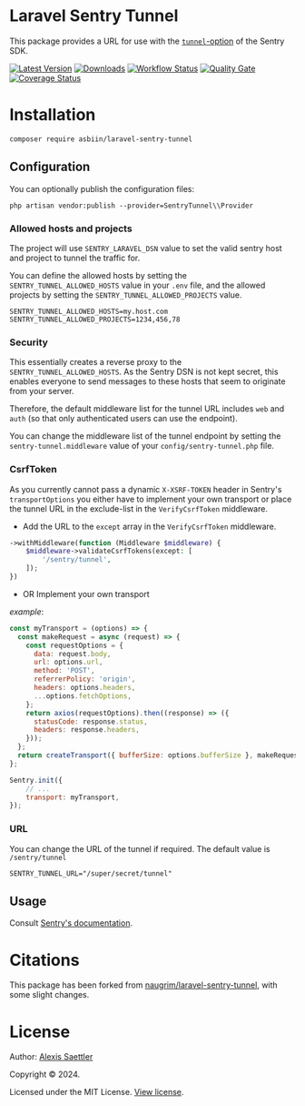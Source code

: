 # Laravel Sentry Tunnel

This package provides a URL for use with the [`tunnel`-option](https://docs.sentry.io/platforms/javascript/troubleshooting/#using-the-tunnel-option) of the Sentry SDK.

[![Latest Version](https://img.shields.io/packagist/v/asbiin/laravel-sentry-tunnel?style=flat-square&label=Latest%20Version)](https://github.com/asbiin/laravel-sentry-tunnel/releases)
[![Downloads](https://img.shields.io/packagist/dt/asbiin/laravel-sentry-tunnel?style=flat-square&label=Downloads)](https://packagist.org/packages/asbiin/laravel-sentry-tunnel)
[![Workflow Status](https://img.shields.io/github/actions/workflow/status/asbiin/laravel-sentry-tunnel/tests.yml?branch=main&style=flat-square&label=Workflow%20Status)](https://github.com/asbiin/laravel-sentry-tunnel/actions?query=branch%3Amain)
[![Quality Gate](https://img.shields.io/sonar/quality_gate/asbiin_laravel-sentry-tunnel?server=https%3A%2F%2Fsonarcloud.io&style=flat-square&label=Quality%20Gate)](https://sonarcloud.io/dashboard?id=asbiin_laravel-sentry-tunnel)
[![Coverage Status](https://img.shields.io/sonar/coverage/asbiin_laravel-sentry-tunnel?server=https%3A%2F%2Fsonarcloud.io&style=flat-square&label=Coverage%20Status)](https://sonarcloud.io/dashboard?id=asbiin_laravel-sentry-tunnel)


# Installation

```shell
composer require asbiin/laravel-sentry-tunnel
```

## Configuration

You can optionally publish the configuration files:

```shell
php artisan vendor:publish --provider=SentryTunnel\\Provider
```

### Allowed hosts and projects

The project will use `SENTRY_LARAVEL_DSN` value to set the valid sentry host and project to tunnel the traffic for.

You can define the allowed hosts by setting the `SENTRY_TUNNEL_ALLOWED_HOSTS` value in your `.env` file, and the allowed projects by setting the `SENTRY_TUNNEL_ALLOWED_PROJECTS` value.

```dotenv
SENTRY_TUNNEL_ALLOWED_HOSTS=my.host.com
SENTRY_TUNNEL_ALLOWED_PROJECTS=1234,456,78
```

### Security

This essentially creates a reverse proxy to the `SENTRY_TUNNEL_ALLOWED_HOSTS`. As the Sentry DSN is not kept secret, this enables everyone to send messages to these hosts that seem to originate from your server.

Therefore, the default middleware list for the tunnel URL includes `web` and `auth` (so that only authenticated users can use the endpoint).

You can change the middleware list of the tunnel endpoint by setting the `sentry-tunnel.middleware` value of your `config/sentry-tunnel.php` file.

### CsrfToken

As you currently cannot pass a dynamic `X-XSRF-TOKEN` header in Sentry's `transportOptions` you either have to implement your own transport or place the tunnel URL in the exclude-list in the `VerifyCsrfToken` middleware.

* Add the URL to the `except` array in the `VerifyCsrfToken` middleware.

```php
->withMiddleware(function (Middleware $middleware) {
    $middleware->validateCsrfTokens(except: [
        '/sentry/tunnel',
    ]);
})
```

* OR Implement your own transport

_example_:

```js
const myTransport = (options) => {
  const makeRequest = async (request) => {
    const requestOptions = {
      data: request.body,
      url: options.url,
      method: 'POST',
      referrerPolicy: 'origin',
      headers: options.headers,
      ...options.fetchOptions,
    };
    return axios(requestOptions).then((response) => ({
      statusCode: response.status,
      headers: response.headers,
    }));
  };
  return createTransport({ bufferSize: options.bufferSize }, makeRequest);
};

Sentry.init({
    // ...
    transport: myTransport,
});
```

### URL

You can change the URL of the tunnel if required. The default value is `/sentry/tunnel`

```dotenv
SENTRY_TUNNEL_URL="/super/secret/tunnel"
```

## Usage

Consult [Sentry's documentation](https://docs.sentry.io/platforms/javascript/troubleshooting/#using-the-tunnel-option).


# Citations

This package has been forked from [naugrim/laravel-sentry-tunnel](https://github.com/Naugrimm/laravel-sentry-tunnel), with some slight changes.


# License

Author: [Alexis Saettler](https://github.com/asbiin)

Copyright © 2024.

Licensed under the MIT License. [View license](/LICENSE.md).
